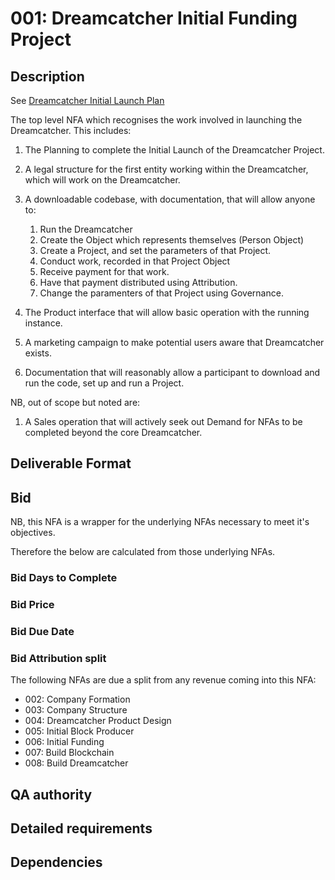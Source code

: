 # 001: Dreamcatcher Initial Funding Project

## Description

See [Dreamcatcher Initial Launch Plan](https://docs.google.com/spreadsheets/d/1ihHjHoOsKFFZsjS4sUAfRNM6zzj-ahCkV_Q0LChlBlU/edit#gid=0)

The top level NFA which recognises the work involved in launching the Dreamcatcher.  This includes:

1. The Planning to complete the Initial Launch of the Dreamcatcher Project.

1. A legal structure for the first entity working within the Dreamcatcher, which will work on the Dreamcatcher.

1. A downloadable codebase, with documentation, that will allow anyone to:

    1. Run the Dreamcatcher
    2. Create the Object which represents themselves (Person Object)
    3. Create a Project, and set the parameters of that Project.
    4. Conduct work, recorded in that Project Object
    5. Receive payment for that work.
    6. Have that payment distributed using Attribution.
    7. Change the paramenters of that Project using Governance.

1. The Product interface that will allow basic operation with the running instance.

1. A marketing campaign to make potential users aware that Dreamcatcher exists.

1. Documentation that will reasonably allow a participant to download and run the code, set up and run a Project.

NB, out of scope but noted are:

1. A Sales operation that will actively seek out Demand for NFAs to be completed beyond the core Dreamcatcher.

## Deliverable Format



## Bid 

NB, this NFA is a wrapper for the underlying NFAs necessary to meet it's objectives.

Therefore the below are calculated from those underlying NFAs.

### Bid Days to Complete

### Bid Price

### Bid Due Date

### Bid Attribution split

The following NFAs are due a split from any revenue coming into this NFA:

- 002: Company Formation
- 003: Company Structure
- 004: Dreamcatcher Product Design
- 005: Initial Block Producer
- 006: Initial Funding
- 007: Build Blockchain
- 008: Build Dreamcatcher

## QA authority

## Detailed requirements

## Dependencies
